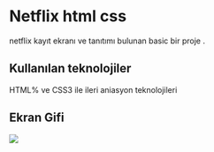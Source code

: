 <h1> Netflix html css </h1>

netflix kayıt ekranı ve tanıtımı bulunan basic bir proje .

<h2>Kullanılan teknolojiler </h2>

HTML% ve CSS3 ile ileri aniasyon teknolojileri 

<h2>Ekran Gifi</h2>

![](netflix.gif)
